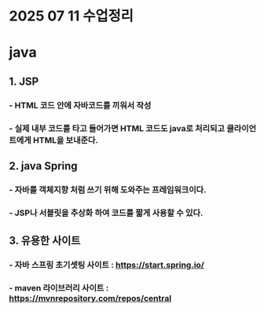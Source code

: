 # 2025 07 11 수업정리
# java
## 1. JSP
### - HTML 코드 안에 자바코드를 끼워서 작성
### - 실제 내부 코드를 타고 들어가면 HTML 코드도 java로 처리되고 클라이언트에게 HTML을 보내준다.
## 2. java Spring
### - 자바를 객체지향 처럼 쓰기 위해 도와주는 프레임워크이다.
### - JSP나 서블릿을 추상화 하여 코드를 짧게 사용할 수 있다.

## 3. 유용한 사이트
### - 자바 스프링 초기셋팅 사이트 : https://start.spring.io/
### - maven 라이브러리 사이트 : https://mvnrepository.com/repos/central

